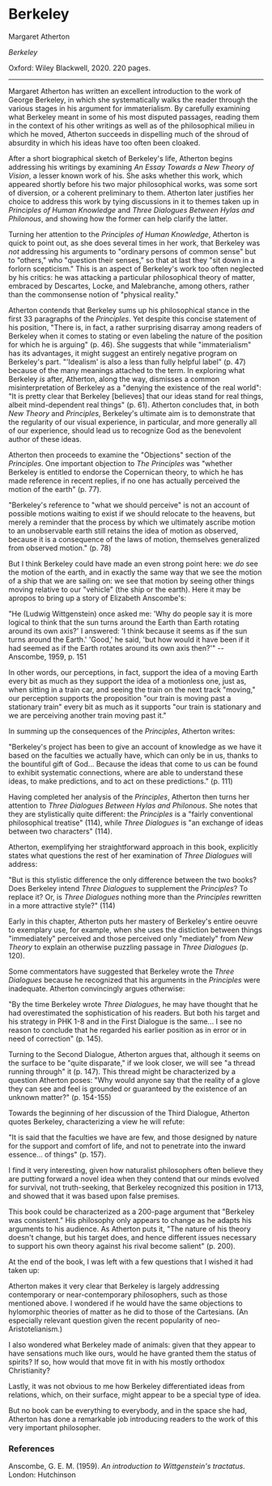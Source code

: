 Berkeley
==========================================================

Margaret Atherton

*Berkeley*

Oxford: Wiley Blackwell, 2020. 220 pages.

---

Margaret Atherton has written an excellent introduction to the 
work of George Berkeley, in which she systematically walks the reader through
the various stages in his argument for immaterialism. By carefully examining
what Berkeley meant in some of his most disputed passages, reading them in the
context of his other writings as well as of the philosophical milieu in which
he moved, Atherton succeeds in dispelling much of the shroud of absurdity
in which his ideas have too often been cloaked.

After a short biographical sketch of Berkeley's life,
Atherton begins addressing his writings by examining *An Essay Towards a
New Theory of Vision*, a lesser known work of his. She asks whether this work,
which appeared shortly before his two major philosophical works, was some sort of
diversion, or a coherent preliminary to them. Atherton later justifies her
choice to address this work by tying discussions in it to themes taken
up in *Principles of Human Knowledge* and *Three Dialogues Between Hylas and
Philonous*, and showing how the former can help clarify the latter.


Turning her attention to the *Principles of Human Knowledge*, Atherton is quick
to point out, as she does several times in her work, that Berkeley was *not*
addressing his arguments to "ordinary persons of common sense" but to "others,"
who "question their senses," so that at last they "sit down in a forlorn
scepticism." This is an aspect of Berkeley's work too often neglected by his
critics: he was attacking a particular philosophical theory of matter, embraced
by Descartes, Locke, and Malebranche, among others, rather than the commonsense
notion of "physical reality."


Atherton contends that Berkeley sums up his philosophical stance in the first
33 paragraphs of the *Principles*. Yet despite this concise statement of his
position, "There is, in fact, a rather surprising disarray among readers of
Berkeley when it comes to stating or even labeling the nature of the position
for which he is arguing" (p. 46). She suggests that while "immaterialism" has
its advantages, it might suggest an entirely negative program on Berkeley's
part. "'Idealism' is also a less than fully helpful label" (p. 47) because of
the many meanings attached to the term. In exploring what Berkeley *is* after,
Atherton, along the way, dismisses a common misinterpretation of Berkeley as a
"denying the existence of the real world": "It is pretty clear that Berkeley
[believes] that our ideas stand for real things, albeit mind-dependent real
things" (p. 61). Atherton concludes that, in both *New Theory* and
*Principles*, Berkeley's ultimate aim is to demonstrate that the regularity of
our visual experience, in particular, and more generally all of our experience,
should lead us to recognize God as the benevolent author of these ideas.

Atherton then proceeds to examine the "Objections" section of the *Principles*.
One important objection to *The Principles* was "whether Berkeley is entitled to endorse
the Copernican theory, to which he has made reference in recent replies, if no
one has actually perceived the motion of the earth" (p. 77).

"Berkeley's reference to "what we should perceive" is not an account of possible
motions waiting to exist if we should relocate to the heavens, but merely a
reminder that the process by which we ultimately ascribe motion to an
unobservable earth still retains the idea of motion as observed, because it is
a consequence of the laws of motion, themselves generalized from observed
motion." (p. 78)

But I think Berkeley could have made an even strong point here: we *do*
see the motion of the earth, and in exactly the same way that we see the motion
of a ship that we are sailing on: we see that motion by seeing other things
moving relative to our "vehicle" (the ship or the earth). Here it may be
apropos to bring up a story of Elizabeth Anscombe's:

"He (Ludwig Wittgenstein) once asked me: 'Why do people say it is more logical
to think that the sun turns around the Earth than Earth rotating around its own
axis?' I answered: 'I think because it seems as if the sun turns around the
Earth.' 'Good,' he said, 'but how would it have been if it had seemed as if the
Earth rotates around its own axis then?'"
-- Anscombe, 1959, p. 151

In other words, our perceptions, in fact, support the idea of a moving Earth
every bit as much as they support the idea of a motionless one, just as, when
sitting in a train car, and seeing the train on the next track "moving," our
perception supports the proposition "our train is moving past a stationary
train" every bit as much as it supports "our train is stationary and we are
perceiving another train moving past it."

In summing up the consequences of the *Principles*, Atherton writes:

"Berkeley's project has been to give an account of knowledge as we have it based
on the faculties we actually have, which can only be in us, thanks to the
bountiful gift of God...  Because the ideas that come to us can be found to
exhibit systematic connections, where are able to understand these ideas, to
make predictions, and to act on these predictions." (p. 111)

Having completed her analysis of the *Principles*,
Atherton then turns her attention to *Three Dialogues Between Hylas and
Philonous*. She notes that they are stylistically quite different: the
*Principles* is a "fairly conventional philosophical treatise" (114), while
*Three Dialogues* is "an exchange of ideas between two characters" (114).

Atherton, exemplifying her straightforward
approach in this book, explicitly states what questions the rest of her
examination of *Three Dialogues* will address:

"But is this stylistic difference the only difference between the two books?
Does Berkeley intend *Three Dialogues* to supplement the *Principles*? To
replace it? Or, is *Three Dialogues* nothing more than the *Principles*
rewritten in a more attractive style?" (114)

Early in this chapter, Atherton puts her mastery of Berkeley's entire oeuvre to
exemplary use, for example, when she uses the distiction between things
"immediately" perceived and those perceived only "mediately" from *New Theory*
to explain an otherwise puzzling passage in *Three Dialogues* (p. 120).

Some commentators have suggested that Berkeley wrote the *Three Dialogues*
because he recognized that his arguments in the *Principles* were inadequate.
Atherton convincingly argues otherwise:

"By the time Berkeley wrote *Three Dialogues*, he may have thought that he had
overestimated the sophistication of his readers. But both his target and his
strategy in PHK 1-8 and in the First Dialogue is the same... I see no reason to
conclude that he regarded his earlier position as in error or in need of
correction" (p. 145).

Turning to the Second Dialogue, Atherton argues that, although it seems on the
surface to be "quite disparate," if we look closer, we will see "a thread
running through" it (p. 147). This thread might be characterized by a question
Atherton poses: "Why would anyone say that the reality of a glove they can see
and feel is grounded or guaranteed by the existence of an unknown matter?" (p.
154-155)

Towards the beginning of her discussion of the Third Dialogue,
Atherton quotes Berkeley, characterizing a view he will refute:

"It is said that the faculties we have are few, and those designed by nature
for the support and comfort of life, and not to penetrate into the inward
essence... of things" (p. 157).

I find it very interesting, 
given how naturalist philosophers often believe they are
putting forward a novel idea when they contend that our minds evolved for
survival, not truth-seeking, that Berkeley recognized this position in 1713,
and showed that it was based upon false premises.


This book could be characterized as a 200-page argument that "Berkeley was
consistent." His philosophy only appears to change as he adapts his arguments
to his audience. As Atherton puts it, "The nature of his theory doesn't change, but
his target does, and hence different issues necessary to support his own theory
against his rival become salient" (p. 200).


At the end of the book, I was left with a few questions that I wished it had taken up:

Atherton makes it very clear that Berkeley is largely addressing contemporary
or near-contemporary philosophers, such as those mentioned above. I
wondered if he would have the same objections to hylomorphic theories of matter
as he did to those of the Cartesians. (An especially relevant question given
the recent popularity of neo-Aristotelianism.)

I also wondered what Berkeley made of animals: given that they appear to have
sensations much like ours, would he have granted them the status of spirits? If
so, how would that move fit in with his mostly orthodox Christianity?

Lastly, it was not obvious to me how Berkeley differentiated ideas from
relations, which, on their surface, might appear to be a special type of idea.

But no book can be everything to everybody, and in the space she had, Atherton
has done a remarkable job introducing readers to the work of this very
important philosopher.


### References

Anscombe, G. E. M. (1959).
*An introduction to Wittgenstein's tractatus*.
London: Hutchinson 

